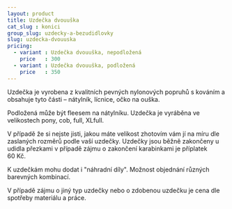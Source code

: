 ```yaml
---
layout: product
title: Uzdečka dvouuška
cat_slug : konici
group_slug: uzdecky-a-bezudidlovky
slug: uzdecka-dvouuska
pricing:
  - variant : Uzdečka dvouuška, nepodložená
    price   : 300
  - variant : Uzdečka dvouuška, podložená
    price   : 350
---
```


Uzdečka je vyrobena z kvalitních pevných nylonových popruhů s kováním a obsahuje tyto části – nátylník, lícnice, očko na ouška.

Podložená může být fleesem na nátylníku.
Uzdečka je vyráběna ve velikostech pony, cob, full, XLfull. 

V případě že si nejste jisti, jakou máte velikost zhotovím vám jí na míru dle zaslaných rozměrů podle vaší uzdečky.
Uzdečky jsou běžně zakončeny u udidla přezkami v případě zájmu o zakončení karabinkami je příplatek 60&nbsp;Kč.

K uzdečkám mohu dodat i "náhradní díly".
Možnost objednání různých barevných kombinací.


V případě zájmu o jiný typ uzdečky nebo o zdobenou uzdečku je cena dle spotřeby materiálu a práce.

